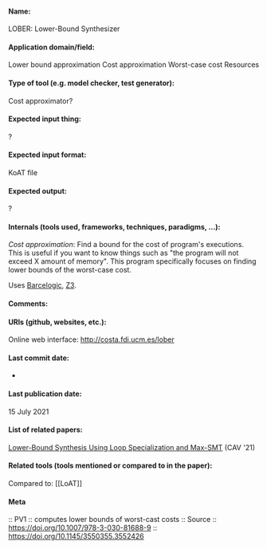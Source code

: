 #### Name:
LOBER: Lower-Bound Synthesizer

#### Application domain/field:
Lower bound approximation
Cost approximation
Worst-case cost
Resources

#### Type of tool (e.g. model checker, test generator):
Cost approximator?

#### Expected input thing:
?

#### Expected input format:
KoAT file

#### Expected output:
?

#### Internals (tools used, frameworks, techniques, paradigms, ...):
*Cost approximation*: Find a bound for the cost of program's executions. This is useful if you want to know things such as "the program will not exceed X amount of memory".
This program specifically focuses on finding lower bounds of the worst-case cost. 

Uses [Barcelogic](Solvers/SMT/Barcelogic.md), [Z3](Solvers/SMT/Z3.md).

#### Comments:

#### URIs (github, websites, etc.):
Online web interface: http://costa.fdi.ucm.es/lober

#### Last commit date:
-

#### Last publication date:
15 July 2021

#### List of related papers:
[Lower-Bound Synthesis Using Loop Specialization and Max-SMT](https://doi.org/10.1007/978-3-030-81688-9_40) (CAV '21)

#### Related tools (tools mentioned or compared to in the paper):
Compared to: [[LoAT]]

#### Meta
:: PV1 :: computes lower bounds of worst-cast costs
:: Source :: https://doi.org/10.1007/978-3-030-81688-9 :: https://doi.org/10.1145/3550355.3552426
